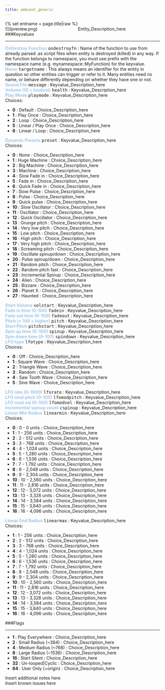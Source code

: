 ```yaml
---
title: ambient_generic
---
```

<div>{% set entname = page.title|raw %}</div>
<div class="container previewimg">
<div class="columns">
<div class="imagepadding column col-auto" markdown="1">![](preview.png)</div>
<div class="column">Entity_Description_here</div>
</div>
</div>
###Keyvalues
<hr>
<div class="entityentry" markdown="1">
<span style="color:#9fc5e8;"><b>OnDestroy Function</b></span> <kbd  class="tooltip" data-tooltip="string">ondestroyfn</kbd> :
Name of the function to use from already parsed .as script files when entity is destroyed (killed) in any way. If the function belongs to namespace, you must use prefix with the namespace name (e.g. mynamespace::MyFunction) for the keyvalue.
</div>
<div class="entityentry" markdown="1">
<span style="color:#9fc5e8;"><b>Name</b></span> <kbd  class="tooltip" data-tooltip="target_source">targetname</kbd> :
This always means an identifier for the entity in question so other entities can trigger or refer to it. Many entities need no name, or behave differently depending on whether they have one or not.
</div>
<div class="entityentry" markdown="1">
<span style="color:#9fc5e8;"><b>Sound File</b></span> <kbd  class="tooltip" data-tooltip="sound">message</kbd> :
Keyvalue_Description_here
</div>
<div class="entityentry" markdown="1">
<span style="color:#9fc5e8;"><b>Volume (10 = loudest)</b></span> <kbd  class="tooltip" data-tooltip="integer">health</kbd> :
Keyvalue_Description_here
</div>
<div class="entityentry" markdown="1">
<span style="color:#9fc5e8;"><b>Play Mode</b></span> <kbd  class="tooltip" data-tooltip="choices">playmode</kbd> :
Keyvalue_Description_here
<div class="accordion">
<input type="checkbox" id="accordion-1" name="accordion-checkbox" hidden>
<label class="accordion-header" for="accordion-1">
<i class="icon icon-arrow-right mr-1"></i>
Choices:
</label>
<div class="accordion-body">
<ul>
<li><b>0</b> : Default : Choice_Description_here</li>
<li><b>1</b> : Play Once : Choice_Description_here</li>
<li><b>2</b> : Loop : Choice_Description_here</li>
<li><b>5</b> : Linear / Play Once : Choice_Description_here</li>
<li><b>6</b> : Linear / Loop : Choice_Description_here</li>
</ul>
</div>
</div>
</div>
<div class="entityentry" markdown="1">
<span style="color:#9fc5e8;"><b>Dynamic Presets</b></span> <kbd  class="tooltip" data-tooltip="choices">preset</kbd> :
Keyvalue_Description_here
<div class="accordion">
<input type="checkbox" id="accordion-2" name="accordion-checkbox" hidden>
<label class="accordion-header" for="accordion-2">
<i class="icon icon-arrow-right mr-1"></i>
Choices:
</label>
<div class="accordion-body">
<ul>
<li><b>0</b> : None : Choice_Description_here</li>
<li><b>1</b> : Huge Machine : Choice_Description_here</li>
<li><b>2</b> : Big Machine : Choice_Description_here</li>
<li><b>3</b> : Machine : Choice_Description_here</li>
<li><b>4</b> : Slow Fade in : Choice_Description_here</li>
<li><b>5</b> : Fade in : Choice_Description_here</li>
<li><b>6</b> : Quick Fade in : Choice_Description_here</li>
<li><b>7</b> : Slow Pulse : Choice_Description_here</li>
<li><b>8</b> : Pulse : Choice_Description_here</li>
<li><b>9</b> : Quick pulse : Choice_Description_here</li>
<li><b>10</b> : Slow Oscillator : Choice_Description_here</li>
<li><b>11</b> : Oscillator : Choice_Description_here</li>
<li><b>12</b> : Quick Oscillator : Choice_Description_here</li>
<li><b>13</b> : Grunge pitch : Choice_Description_here</li>
<li><b>14</b> : Very low pitch : Choice_Description_here</li>
<li><b>15</b> : Low pitch : Choice_Description_here</li>
<li><b>16</b> : High pitch : Choice_Description_here</li>
<li><b>17</b> : Very high pitch : Choice_Description_here</li>
<li><b>18</b> : Screaming pitch : Choice_Description_here</li>
<li><b>19</b> : Oscillate spinup/down : Choice_Description_here</li>
<li><b>20</b> : Pulse spinup/down : Choice_Description_here</li>
<li><b>21</b> : Random pitch : Choice_Description_here</li>
<li><b>22</b> : Random pitch fast : Choice_Description_here</li>
<li><b>23</b> : Incremental Spinup : Choice_Description_here</li>
<li><b>24</b> : Alien : Choice_Description_here</li>
<li><b>25</b> : Bizzare : Choice_Description_here</li>
<li><b>26</b> : Planet X : Choice_Description_here</li>
<li><b>27</b> : Haunted : Choice_Description_here</li>
</ul>
</div>
</div>
</div>
<div class="entityentry" markdown="1">
<span style="color:#9fc5e8;"><b>Start Volume</b></span> <kbd  class="tooltip" data-tooltip="integer">volstart</kbd> :
Keyvalue_Description_here
</div>
<div class="entityentry" markdown="1">
<span style="color:#9fc5e8;"><b>Fade in time (0-100)</b></span> <kbd  class="tooltip" data-tooltip="integer">fadein</kbd> :
Keyvalue_Description_here
</div>
<div class="entityentry" markdown="1">
<span style="color:#9fc5e8;"><b>Fade out time (0-100)</b></span> <kbd  class="tooltip" data-tooltip="integer">fadeout</kbd> :
Keyvalue_Description_here
</div>
<div class="entityentry" markdown="1">
<span style="color:#9fc5e8;"><b>Pitch (> 100 = higher)</b></span> <kbd  class="tooltip" data-tooltip="integer">pitch</kbd> :
Keyvalue_Description_here
</div>
<div class="entityentry" markdown="1">
<span style="color:#9fc5e8;"><b>Start Pitch</b></span> <kbd  class="tooltip" data-tooltip="integer">pitchstart</kbd> :
Keyvalue_Description_here
</div>
<div class="entityentry" markdown="1">
<span style="color:#9fc5e8;"><b>Spin up time (0-100)</b></span> <kbd  class="tooltip" data-tooltip="integer">spinup</kbd> :
Keyvalue_Description_here
</div>
<div class="entityentry" markdown="1">
<span style="color:#9fc5e8;"><b>Spin down time (0-100)</b></span> <kbd  class="tooltip" data-tooltip="integer">spindown</kbd> :
Keyvalue_Description_here
</div>
<div class="entityentry" markdown="1">
<span style="color:#9fc5e8;"><b>LFO type</b></span> <kbd  class="tooltip" data-tooltip="choices">lfotype</kbd> :
Keyvalue_Description_here
<div class="accordion">
<input type="checkbox" id="accordion-3" name="accordion-checkbox" hidden>
<label class="accordion-header" for="accordion-3">
<i class="icon icon-arrow-right mr-1"></i>
Choices:
</label>
<div class="accordion-body">
<ul>
<li><b>0</b> : Off : Choice_Description_here</li>
<li><b>1</b> : Square Wave : Choice_Description_here</li>
<li><b>2</b> : Triangle Wave : Choice_Description_here</li>
<li><b>3</b> : Random : Choice_Description_here</li>
<li><b>4</b> : Saw Tooth Wave : Choice_Description_here</li>
<li><b>5</b> : Sine Wave : Choice_Description_here</li>
</ul>
</div>
</div>
</div>
<div class="entityentry" markdown="1">
<span style="color:#9fc5e8;"><b>LFO rate (0-1000)</b></span> <kbd  class="tooltip" data-tooltip="integer">lforate</kbd> :
Keyvalue_Description_here
</div>
<div class="entityentry" markdown="1">
<span style="color:#9fc5e8;"><b>LFO mod pitch (0-100)</b></span> <kbd  class="tooltip" data-tooltip="integer">lfomodpitch</kbd> :
Keyvalue_Description_here
</div>
<div class="entityentry" markdown="1">
<span style="color:#9fc5e8;"><b>LFO mod vol (0-100)</b></span> <kbd  class="tooltip" data-tooltip="integer">lfomodvol</kbd> :
Keyvalue_Description_here
</div>
<div class="entityentry" markdown="1">
<span style="color:#9fc5e8;"><b>Incremental spinup count</b></span> <kbd  class="tooltip" data-tooltip="integer">cspinup</kbd> :
Keyvalue_Description_here
</div>
<div class="entityentry" markdown="1">
<span style="color:#9fc5e8;"><b>Linear Min Radius</b></span> <kbd  class="tooltip" data-tooltip="choices">linearmin</kbd> :
Keyvalue_Description_here
<div class="accordion">
<input type="checkbox" id="accordion-4" name="accordion-checkbox" hidden>
<label class="accordion-header" for="accordion-4">
<i class="icon icon-arrow-right mr-1"></i>
Choices:
</label>
<div class="accordion-body">
<ul>
<li><b>0</b> : 0 - 0 units : Choice_Description_here</li>
<li><b>1</b> : 1 - 256 units : Choice_Description_here</li>
<li><b>2</b> : 2 - 512 units : Choice_Description_here</li>
<li><b>3</b> : 3 - 768 units : Choice_Description_here</li>
<li><b>4</b> : 4 - 1,024 units : Choice_Description_here</li>
<li><b>5</b> : 5 - 1,280 units : Choice_Description_here</li>
<li><b>6</b> : 6 - 1,536 units : Choice_Description_here</li>
<li><b>7</b> : 7 - 1,792 units : Choice_Description_here</li>
<li><b>8</b> : 8 - 2,048 units : Choice_Description_here</li>
<li><b>9</b> : 9 - 2,304 units : Choice_Description_here</li>
<li><b>10</b> : 10 - 2,560 units : Choice_Description_here</li>
<li><b>11</b> : 11 - 2,816 units : Choice_Description_here</li>
<li><b>12</b> : 12 - 3,072 units : Choice_Description_here</li>
<li><b>13</b> : 13 - 3,328 units : Choice_Description_here</li>
<li><b>14</b> : 14 - 3,584 units : Choice_Description_here</li>
<li><b>15</b> : 15 - 3,840 units : Choice_Description_here</li>
<li><b>16</b> : 16 - 4,096 units : Choice_Description_here</li>
</ul>
</div>
</div>
</div>
<div class="entityentry" markdown="1">
<span style="color:#9fc5e8;"><b>Linear End Radius</b></span> <kbd  class="tooltip" data-tooltip="choices">linearmax</kbd> :
Keyvalue_Description_here
<div class="accordion">
<input type="checkbox" id="accordion-5" name="accordion-checkbox" hidden>
<label class="accordion-header" for="accordion-5">
<i class="icon icon-arrow-right mr-1"></i>
Choices:
</label>
<div class="accordion-body">
<ul>
<li><b>1</b> : 1 - 256 units : Choice_Description_here</li>
<li><b>2</b> : 2 - 512 units : Choice_Description_here</li>
<li><b>3</b> : 3 - 768 units : Choice_Description_here</li>
<li><b>4</b> : 4 - 1,024 units : Choice_Description_here</li>
<li><b>5</b> : 5 - 1,280 units : Choice_Description_here</li>
<li><b>6</b> : 6 - 1,536 units : Choice_Description_here</li>
<li><b>7</b> : 7 - 1,792 units : Choice_Description_here</li>
<li><b>8</b> : 8 - 2,048 units : Choice_Description_here</li>
<li><b>9</b> : 9 - 2,304 units : Choice_Description_here</li>
<li><b>10</b> : 10 - 2,560 units : Choice_Description_here</li>
<li><b>11</b> : 11 - 2,816 units : Choice_Description_here</li>
<li><b>12</b> : 12 - 3,072 units : Choice_Description_here</li>
<li><b>13</b> : 13 - 3,328 units : Choice_Description_here</li>
<li><b>14</b> : 14 - 3,584 units : Choice_Description_here</li>
<li><b>15</b> : 15 - 3,840 units : Choice_Description_here</li>
<li><b>16</b> : 16 - 4,096 units : Choice_Description_here</li>
</ul>
</div>
</div>
</div>
###Flags
<hr>
<div class="entityflags">
<ul>
<li class="imagepadding" markdown="1"><b>1 </b> : Play Everywhere : Choice_Description_here</li>
<li class="imagepadding" markdown="1"><b>2 </b> : Small Radius (~384) : Choice_Description_here</li>
<li class="imagepadding" markdown="1"><b>4 </b> : Medium Radius (~768) : Choice_Description_here</li>
<li class="imagepadding" markdown="1"><b>8 </b> : Large Radius (~1536) : Choice_Description_here</li>
<li class="imagepadding" markdown="1"><b>16 </b> : Start Silent : Choice_Description_here</li>
<li class="imagepadding" markdown="1"><b>32 </b> : Un-looped|Cyclic : Choice_Description_here</li>
<li class="imagepadding" markdown="1"><b>64 </b> : User Only (+origin) : Choice_Description_here</li>
</ul>
</div>
<div class="notices blue">Insert additional notes here</div>
<div class="notices red">Insert known issues here</div>
